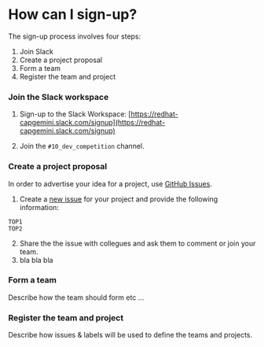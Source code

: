 # How can I sign-up?

The sign-up process involves four steps:

1. Join Slack
2. Create a project proposal
3. Form a team
4. Register the team and project

### Join the Slack workspace

1. Sign-up to the Slack Workspace: [https://redhat-capgemini.slack.com/signup](https://redhat-capgemini.slack.com/signup)

2. Join the `#10_dev_competition` channel.

### Create a project proposal

In order to advertise your idea for a project, use [GitHub Issues](https://github.com/redhatgsiexchange/dev_competition/issues).

1. Create a [new issue](https://github.com/redhatgsiexchange/dev_competition/issues/new) for your project and provide the following information:

```
TOP1
TOP2
```

2. Share the the issue with collegues and ask them to comment or join your team.
3. bla bla bla

### Form a team

Describe how the team should form etc ...

### Register the team and project

Describe how issues & labels will be used to define the teams and projects.

